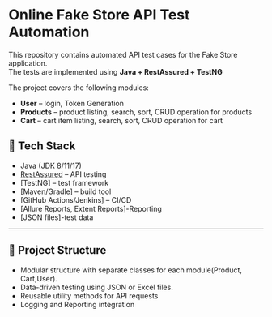 # Online Fake Store API Test Automation

This repository contains automated API test cases for the  Fake Store application.  
The tests are implemented using **Java + RestAssured + TestNG** 

The project covers the following modules:
- **User** –  login, Token Generation
- **Products** – product listing, search, sort, 
CRUD operation for products
- **Cart** – cart item listing, search, sort, CRUD operation for cart

## 🚀 Tech Stack
- Java (JDK 8/11/17)
- [RestAssured](https://rest-assured.io/) – API testing
- [TestNG] – test framework
- [Maven/Gradle] – build tool
- [GitHub Actions/Jenkins] – CI/CD
- [Allure Reports, Extent Reports]-Reporting
- [JSON files]-test data
---

## 📂 Project Structure
- Modular structure with separate classes for each module(Product, Cart,User).
- Data-driven testing using JSON or Excel files.
- Reusable utility methods for API requests
- Logging and Reporting integration
